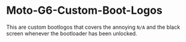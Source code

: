 # Moto-G6-Custom-Boot-Logos
This are custom bootlogos that covers the annoying ``N/A`` and the black screen whenever the bootloader has been unlocked.
